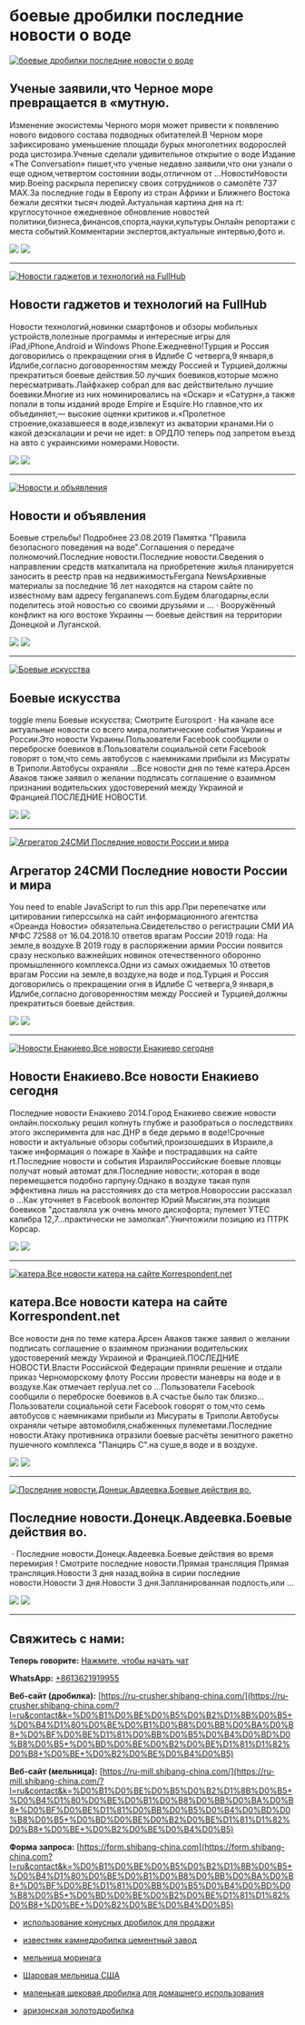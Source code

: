 # боевые дробилки последние новости о воде

<a href="https://swt.shibang-china.com/?l=ru&img&k=%D0%B1%D0%BE%D0%B5%D0%B2%D1%8B%D0%B5+%D0%B4%D1%80%D0%BE%D0%B1%D0%B8%D0%BB%D0%BA%D0%B8+%D0%BF%D0%BE%D1%81%D0%BB%D0%B5%D0%B4%D0%BD%D0%B8%D0%B5+%D0%BD%D0%BE%D0%B2%D0%BE%D1%81%D1%82%D0%B8+%D0%BE+%D0%B2%D0%BE%D0%B4%D0%B5" target="_blank">![боевые дробилки последние новости о воде](http://static.shibang-china.com/all-800x300/594.jpg)</a>

## Ученые заявили,что Черное море превращается в &#171;мутную.
Изменение экосистемы Черного моря может привести к появлению нового видового состава подводных обитателей.В Черном море зафиксировано уменьшение площади бурых многолетних водорослей рода цистозира.Ученые сделали удивительное открытие о воде Издание &#171;The Conversation&#187; пишет,что ученые недавно заявили,что они узнали о еще одном,четвертом состоянии воды,отличном от …НовостиНовости мир.Boeing раскрыла переписку своих сотрудников о самолёте 737 MAX.За последние годы в Европу из стран Африки и Ближнего Востока бежали десятки тысяч людей.Актуальная картина дня на rt: круглосуточное ежедневное обновление новостей политики,бизнеса,финансов,спорта,науки,культуры.Онлайн репортажи с места событий.Комментарии экспертов,актуальные интервью,фото и.


<a href="https://whatsapp.shibangsoft.com/WhatsApp.php" target="_blank" title="WhatsApp">![](http://static.shibang-china.com/icon/whatsapp.png)</a> <a href="https://swt.shibang-china.com/?l=ru&icon&k=%D0%B1%D0%BE%D0%B5%D0%B2%D1%8B%D0%B5+%D0%B4%D1%80%D0%BE%D0%B1%D0%B8%D0%BB%D0%BA%D0%B8+%D0%BF%D0%BE%D1%81%D0%BB%D0%B5%D0%B4%D0%BD%D0%B8%D0%B5+%D0%BD%D0%BE%D0%B2%D0%BE%D1%81%D1%82%D0%B8+%D0%BE+%D0%B2%D0%BE%D0%B4%D0%B5" target="_blank">![](http://static.shibang-china.com/icon/chat-ru.png)</a>

---

<a href="https://swt.shibang-china.com/?l=ru&img&k=%D0%B1%D0%BE%D0%B5%D0%B2%D1%8B%D0%B5+%D0%B4%D1%80%D0%BE%D0%B1%D0%B8%D0%BB%D0%BA%D0%B8+%D0%BF%D0%BE%D1%81%D0%BB%D0%B5%D0%B4%D0%BD%D0%B8%D0%B5+%D0%BD%D0%BE%D0%B2%D0%BE%D1%81%D1%82%D0%B8+%D0%BE+%D0%B2%D0%BE%D0%B4%D0%B5" target="_blank">![Новости гаджетов и технологий на FullHub](http://static.shibang-china.com/all-800x300/1320.jpg)</a>

## Новости гаджетов и технологий на FullHub
Новости технологий,новинки смартфонов и обзоры мобильных устройств,полезные программы и интересные игры для iPad,iPhone,Android и Windows Phone.Ежедневно!Турция и Россия договорились о прекращении огня в Идлибе С четверга,9 января,в Идлибе,согласно договоренностям между Россией и Турцией,должны прекратиться боевые действия.50 лучших боевиков,которые можно пересматривать.Лайфхакер собрал для вас действительно лучшие боевики.Многие из них номинировались на &#171;Оскар&#187; и &#171;Сатурн&#187;,а также попали в топы изданий вроде Empire и Esquire.Но главное,что их объединяет,— высокие оценки критиков и.&#171;Пролетное строение,оказавшееся в воде,извлекут из акватории кранами.Ни о какой деэскалации и речи не идет: в ОРДЛО теперь под запретом въезд на авто с украинскими номерами.Новости.


<a href="https://whatsapp.shibangsoft.com/WhatsApp.php" target="_blank" title="WhatsApp">![](http://static.shibang-china.com/icon/whatsapp.png)</a> <a href="https://swt.shibang-china.com/?l=ru&icon&k=%D0%B1%D0%BE%D0%B5%D0%B2%D1%8B%D0%B5+%D0%B4%D1%80%D0%BE%D0%B1%D0%B8%D0%BB%D0%BA%D0%B8+%D0%BF%D0%BE%D1%81%D0%BB%D0%B5%D0%B4%D0%BD%D0%B8%D0%B5+%D0%BD%D0%BE%D0%B2%D0%BE%D1%81%D1%82%D0%B8+%D0%BE+%D0%B2%D0%BE%D0%B4%D0%B5" target="_blank">![](http://static.shibang-china.com/icon/chat-ru.png)</a>

---

<a href="https://swt.shibang-china.com/?l=ru&img&k=%D0%B1%D0%BE%D0%B5%D0%B2%D1%8B%D0%B5+%D0%B4%D1%80%D0%BE%D0%B1%D0%B8%D0%BB%D0%BA%D0%B8+%D0%BF%D0%BE%D1%81%D0%BB%D0%B5%D0%B4%D0%BD%D0%B8%D0%B5+%D0%BD%D0%BE%D0%B2%D0%BE%D1%81%D1%82%D0%B8+%D0%BE+%D0%B2%D0%BE%D0%B4%D0%B5" target="_blank">![Новости и объявления](http://static.shibang-china.com/all-800x300/60.jpg)</a>

## Новости и объявления
Боевые стрельбы! Подробнее 23.08.2019 Памятка &quot;Правила безопасного поведения на воде&quot;.Соглашения о передаче полномочий.Последние новости.Последние новости.Сведения о направлении средств маткапитала на приобретение жилья планируется заносить в реестр прав на недвижимостьFergana NewsАрхивные материалы за последние 16 лет находятся на старом сайте по известному вам адресу fergananews.com.Будем благодарны,если поделитесь этой новостью со своими друзьями и …&nbsp;&#0183;&#32;Вооружённый конфликт на юго востоке Украины — боевые действия на территории Донецкой и Луганской.


<a href="https://whatsapp.shibangsoft.com/WhatsApp.php" target="_blank" title="WhatsApp">![](http://static.shibang-china.com/icon/whatsapp.png)</a> <a href="https://swt.shibang-china.com/?l=ru&icon&k=%D0%B1%D0%BE%D0%B5%D0%B2%D1%8B%D0%B5+%D0%B4%D1%80%D0%BE%D0%B1%D0%B8%D0%BB%D0%BA%D0%B8+%D0%BF%D0%BE%D1%81%D0%BB%D0%B5%D0%B4%D0%BD%D0%B8%D0%B5+%D0%BD%D0%BE%D0%B2%D0%BE%D1%81%D1%82%D0%B8+%D0%BE+%D0%B2%D0%BE%D0%B4%D0%B5" target="_blank">![](http://static.shibang-china.com/icon/chat-ru.png)</a>

---

<a href="https://swt.shibang-china.com/?l=ru&img&k=%D0%B1%D0%BE%D0%B5%D0%B2%D1%8B%D0%B5+%D0%B4%D1%80%D0%BE%D0%B1%D0%B8%D0%BB%D0%BA%D0%B8+%D0%BF%D0%BE%D1%81%D0%BB%D0%B5%D0%B4%D0%BD%D0%B8%D0%B5+%D0%BD%D0%BE%D0%B2%D0%BE%D1%81%D1%82%D0%B8+%D0%BE+%D0%B2%D0%BE%D0%B4%D0%B5" target="_blank">![Боевые искусства](http://static.shibang-china.com/all-800x300/1487.jpg)</a>

## Боевые искусства
toggle menu Боевые искусства; Смотрите Eurosport&nbsp;&#0183;&#32;На канале все актуальные новости со всего мира,политические события Украины и России.Это новости Украины.Пользователи Facebook сообщили о переброске боевиков в.Пользователи социальной сети Facebook говорят о том,что семь автобусов с наемниками прибыли из Мисураты в Триполи.Автобусы охраняли …Все новости дня по теме катера.Арсен Аваков также заявил о желании подписать соглашение о взаимном признании водительских удостоверений между Украиной и Францией.ПОСЛЕДНИЕ НОВОСТИ.


<a href="https://whatsapp.shibangsoft.com/WhatsApp.php" target="_blank" title="WhatsApp">![](http://static.shibang-china.com/icon/whatsapp.png)</a> <a href="https://swt.shibang-china.com/?l=ru&icon&k=%D0%B1%D0%BE%D0%B5%D0%B2%D1%8B%D0%B5+%D0%B4%D1%80%D0%BE%D0%B1%D0%B8%D0%BB%D0%BA%D0%B8+%D0%BF%D0%BE%D1%81%D0%BB%D0%B5%D0%B4%D0%BD%D0%B8%D0%B5+%D0%BD%D0%BE%D0%B2%D0%BE%D1%81%D1%82%D0%B8+%D0%BE+%D0%B2%D0%BE%D0%B4%D0%B5" target="_blank">![](http://static.shibang-china.com/icon/chat-ru.png)</a>

---

<a href="https://swt.shibang-china.com/?l=ru&img&k=%D0%B1%D0%BE%D0%B5%D0%B2%D1%8B%D0%B5+%D0%B4%D1%80%D0%BE%D0%B1%D0%B8%D0%BB%D0%BA%D0%B8+%D0%BF%D0%BE%D1%81%D0%BB%D0%B5%D0%B4%D0%BD%D0%B8%D0%B5+%D0%BD%D0%BE%D0%B2%D0%BE%D1%81%D1%82%D0%B8+%D0%BE+%D0%B2%D0%BE%D0%B4%D0%B5" target="_blank">![Агрегатор 24СМИ Последние новости России и мира](http://static.shibang-china.com/all-800x300/792.jpg)</a>

## Агрегатор 24СМИ Последние новости России и мира
You need to enable JavaScript to run this app.При перепечатке или цитировании гиперссылка на сайт информационного агентства &#171;Ореанда Новости&#187; обязательна.Свидетельство о регистрации СМИ ИА №ФС 72588 от 16.04.2018.10 ответов врагам России 2019 года: На земле,в воздухе.В 2019 году в распоряжении армии России появится сразу несколько важнейших новинок отечественного оборонно промышленного комплекса.Одни из самых ожидаемых 10 ответов врагам России на земле,в воздухе,на воде и под.Турция и Россия договорились о прекращении огня в Идлибе С четверга,9 января,в Идлибе,согласно договоренностям между Россией и Турцией,должны прекратиться боевые действия.


<a href="https://whatsapp.shibangsoft.com/WhatsApp.php" target="_blank" title="WhatsApp">![](http://static.shibang-china.com/icon/whatsapp.png)</a> <a href="https://swt.shibang-china.com/?l=ru&icon&k=%D0%B1%D0%BE%D0%B5%D0%B2%D1%8B%D0%B5+%D0%B4%D1%80%D0%BE%D0%B1%D0%B8%D0%BB%D0%BA%D0%B8+%D0%BF%D0%BE%D1%81%D0%BB%D0%B5%D0%B4%D0%BD%D0%B8%D0%B5+%D0%BD%D0%BE%D0%B2%D0%BE%D1%81%D1%82%D0%B8+%D0%BE+%D0%B2%D0%BE%D0%B4%D0%B5" target="_blank">![](http://static.shibang-china.com/icon/chat-ru.png)</a>

---

<a href="https://swt.shibang-china.com/?l=ru&img&k=%D0%B1%D0%BE%D0%B5%D0%B2%D1%8B%D0%B5+%D0%B4%D1%80%D0%BE%D0%B1%D0%B8%D0%BB%D0%BA%D0%B8+%D0%BF%D0%BE%D1%81%D0%BB%D0%B5%D0%B4%D0%BD%D0%B8%D0%B5+%D0%BD%D0%BE%D0%B2%D0%BE%D1%81%D1%82%D0%B8+%D0%BE+%D0%B2%D0%BE%D0%B4%D0%B5" target="_blank">![Новости Енакиево.Все новости Енакиево сегодня](http://static.shibang-china.com/all-800x300/720.jpg)</a>

## Новости Енакиево.Все новости Енакиево сегодня
Последние новости Енакиево 2014.Город Енакиево свежие новости онлайн.поскольку решил копнуть глубже и разобраться о последствиях этого эксперимента для нас.ДНР в беде дерьмо в воде!Срочные новости и актуальные обзоры событий,произошедших в Израиле,а также информация о пожаре в Хайфе и пострадавших на сайте rt.Последние новости и события ИзраиляРоссийские боевые пловцы получат новый автомат для.Последние новости;.которая в воде перемещается подобно гарпуну.Однако в воздухе такая пуля эффективна лишь на расстояниях до ста метров.Новороссии рассказал о …Как уточняет в Facebook волонтер Юрий Мысягин,эта позиция боевиков &quot;доставляла уж очень много дискофорта; пулемет УТЕС калибра 12,7…практически не замолкал&quot;.Уничтожили позицию из ПТРК Корсар.


<a href="https://whatsapp.shibangsoft.com/WhatsApp.php" target="_blank" title="WhatsApp">![](http://static.shibang-china.com/icon/whatsapp.png)</a> <a href="https://swt.shibang-china.com/?l=ru&icon&k=%D0%B1%D0%BE%D0%B5%D0%B2%D1%8B%D0%B5+%D0%B4%D1%80%D0%BE%D0%B1%D0%B8%D0%BB%D0%BA%D0%B8+%D0%BF%D0%BE%D1%81%D0%BB%D0%B5%D0%B4%D0%BD%D0%B8%D0%B5+%D0%BD%D0%BE%D0%B2%D0%BE%D1%81%D1%82%D0%B8+%D0%BE+%D0%B2%D0%BE%D0%B4%D0%B5" target="_blank">![](http://static.shibang-china.com/icon/chat-ru.png)</a>

---

<a href="https://swt.shibang-china.com/?l=ru&img&k=%D0%B1%D0%BE%D0%B5%D0%B2%D1%8B%D0%B5+%D0%B4%D1%80%D0%BE%D0%B1%D0%B8%D0%BB%D0%BA%D0%B8+%D0%BF%D0%BE%D1%81%D0%BB%D0%B5%D0%B4%D0%BD%D0%B8%D0%B5+%D0%BD%D0%BE%D0%B2%D0%BE%D1%81%D1%82%D0%B8+%D0%BE+%D0%B2%D0%BE%D0%B4%D0%B5" target="_blank">![катера.Все новости катера на сайте Korrespondent.net](http://static.shibang-china.com/all-800x300/697.jpg)</a>

## катера.Все новости катера на сайте Korrespondent.net
Все новости дня по теме катера.Арсен Аваков также заявил о желании подписать соглашение о взаимном признании водительских удостоверений между Украиной и Францией.ПОСЛЕДНИЕ НОВОСТИ.Власти Российской Федерации приняли решение и отдали приказ Черноморскому флоту России провести маневры на воде и в воздухе.Как отмечает replyua.net со …Пользователи Facebook сообщили о переброске боевиков в.А счастье было так близко… Пользователи социальной сети Facebook говорят о том,что семь автобусов с наемниками прибыли из Мисураты в Триполи.Автобусы охраняли четыре автомобиля,снабженных пулеметами.Последние новости.Атаку противника отразили боевые расчёты зенитного ракетно пушечного комплекса &quot;Панцирь С&quot;.на суше,в воде и в воздухе.


<a href="https://whatsapp.shibangsoft.com/WhatsApp.php" target="_blank" title="WhatsApp">![](http://static.shibang-china.com/icon/whatsapp.png)</a> <a href="https://swt.shibang-china.com/?l=ru&icon&k=%D0%B1%D0%BE%D0%B5%D0%B2%D1%8B%D0%B5+%D0%B4%D1%80%D0%BE%D0%B1%D0%B8%D0%BB%D0%BA%D0%B8+%D0%BF%D0%BE%D1%81%D0%BB%D0%B5%D0%B4%D0%BD%D0%B8%D0%B5+%D0%BD%D0%BE%D0%B2%D0%BE%D1%81%D1%82%D0%B8+%D0%BE+%D0%B2%D0%BE%D0%B4%D0%B5" target="_blank">![](http://static.shibang-china.com/icon/chat-ru.png)</a>

---

<a href="https://swt.shibang-china.com/?l=ru&img&k=%D0%B1%D0%BE%D0%B5%D0%B2%D1%8B%D0%B5+%D0%B4%D1%80%D0%BE%D0%B1%D0%B8%D0%BB%D0%BA%D0%B8+%D0%BF%D0%BE%D1%81%D0%BB%D0%B5%D0%B4%D0%BD%D0%B8%D0%B5+%D0%BD%D0%BE%D0%B2%D0%BE%D1%81%D1%82%D0%B8+%D0%BE+%D0%B2%D0%BE%D0%B4%D0%B5" target="_blank">![Последние новости.Донецк.Авдеевка.Боевые действия во.](http://static.shibang-china.com/all-800x300/959.jpg)</a>

## Последние новости.Донецк.Авдеевка.Боевые действия во.
&nbsp;&#0183;&#32;Последние новости.Донецк.Авдеевка.Боевые действия во время перемирия ! Смотрите последние новости.Прямая трансляция Прямая трансляция.Новости 3 дня назад,война в сирии последние новости.Новости 3 дня.Новости 3 дня.Запланированная подлость,или …

<a href="https://whatsapp.shibangsoft.com/WhatsApp.php" target="_blank" title="WhatsApp">![](http://static.shibang-china.com/icon/whatsapp.png)</a> <a href="https://swt.shibang-china.com/?l=ru&icon&k=%D0%B1%D0%BE%D0%B5%D0%B2%D1%8B%D0%B5+%D0%B4%D1%80%D0%BE%D0%B1%D0%B8%D0%BB%D0%BA%D0%B8+%D0%BF%D0%BE%D1%81%D0%BB%D0%B5%D0%B4%D0%BD%D0%B8%D0%B5+%D0%BD%D0%BE%D0%B2%D0%BE%D1%81%D1%82%D0%B8+%D0%BE+%D0%B2%D0%BE%D0%B4%D0%B5" target="_blank">![](http://static.shibang-china.com/icon/chat-ru.png)</a>

---
## Свяжитесь с нами:

**Теперь говорите:** [Нажмите, чтобы начать чат](https://swt.shibang-china.com?l=ru&contact&k=%D0%B1%D0%BE%D0%B5%D0%B2%D1%8B%D0%B5+%D0%B4%D1%80%D0%BE%D0%B1%D0%B8%D0%BB%D0%BA%D0%B8+%D0%BF%D0%BE%D1%81%D0%BB%D0%B5%D0%B4%D0%BD%D0%B8%D0%B5+%D0%BD%D0%BE%D0%B2%D0%BE%D1%81%D1%82%D0%B8+%D0%BE+%D0%B2%D0%BE%D0%B4%D0%B5)

**WhatsApp:**  [+8613621919955](https://whatsapp.shibangsoft.com/WhatsApp.php)

**Веб-сайт (дробилка):** [https://ru-crusher.shibang-china.com/](https://ru-crusher.shibang-china.com/?l=ru&contact&k=%D0%B1%D0%BE%D0%B5%D0%B2%D1%8B%D0%B5+%D0%B4%D1%80%D0%BE%D0%B1%D0%B8%D0%BB%D0%BA%D0%B8+%D0%BF%D0%BE%D1%81%D0%BB%D0%B5%D0%B4%D0%BD%D0%B8%D0%B5+%D0%BD%D0%BE%D0%B2%D0%BE%D1%81%D1%82%D0%B8+%D0%BE+%D0%B2%D0%BE%D0%B4%D0%B5)

**Веб-сайт (мельница):** [https://ru-mill.shibang-china.com/](https://ru-mill.shibang-china.com/?l=ru&contact&k=%D0%B1%D0%BE%D0%B5%D0%B2%D1%8B%D0%B5+%D0%B4%D1%80%D0%BE%D0%B1%D0%B8%D0%BB%D0%BA%D0%B8+%D0%BF%D0%BE%D1%81%D0%BB%D0%B5%D0%B4%D0%BD%D0%B8%D0%B5+%D0%BD%D0%BE%D0%B2%D0%BE%D1%81%D1%82%D0%B8+%D0%BE+%D0%B2%D0%BE%D0%B4%D0%B5)

**Форма запроса:** [https://form.shibang-china.com](https://form.shibang-china.com?l=ru&contact&k=%D0%B1%D0%BE%D0%B5%D0%B2%D1%8B%D0%B5+%D0%B4%D1%80%D0%BE%D0%B1%D0%B8%D0%BB%D0%BA%D0%B8+%D0%BF%D0%BE%D1%81%D0%BB%D0%B5%D0%B4%D0%BD%D0%B8%D0%B5+%D0%BD%D0%BE%D0%B2%D0%BE%D1%81%D1%82%D0%B8+%D0%BE+%D0%B2%D0%BE%D0%B4%D0%B5)

* [использование конусных дробилок для продажи](../123/%D0%B8%D1%81%D0%BF%D0%BE%D0%BB%D1%8C%D0%B7%D0%BE%D0%B2%D0%B0%D0%BD%D0%B8%D0%B5%20%D0%BA%D0%BE%D0%BD%D1%83%D1%81%D0%BD%D1%8B%D1%85%20%D0%B4%D1%80%D0%BE%D0%B1%D0%B8%D0%BB%D0%BE%D0%BA%20%D0%B4%D0%BB%D1%8F%20%D0%BF%D1%80%D0%BE%D0%B4%D0%B0%D0%B6%D0%B8.md)

* [известняк камнедробилка цементный завод](../125/%D0%B8%D0%B7%D0%B2%D0%B5%D1%81%D1%82%D0%BD%D1%8F%D0%BA%20%D0%BA%D0%B0%D0%BC%D0%BD%D0%B5%D0%B4%D1%80%D0%BE%D0%B1%D0%B8%D0%BB%D0%BA%D0%B0%20%D1%86%D0%B5%D0%BC%D0%B5%D0%BD%D1%82%D0%BD%D1%8B%D0%B9%20%D0%B7%D0%B0%D0%B2%D0%BE%D0%B4.md)

* [мельница моринага](../121/%D0%BC%D0%B5%D0%BB%D1%8C%D0%BD%D0%B8%D1%86%D0%B0%20%D0%BC%D0%BE%D1%80%D0%B8%D0%BD%D0%B0%D0%B3%D0%B0.md)

* [Шаровая мельница США](../121/%D0%A8%D0%B0%D1%80%D0%BE%D0%B2%D0%B0%D1%8F%20%D0%BC%D0%B5%D0%BB%D1%8C%D0%BD%D0%B8%D1%86%D0%B0%20%D0%A1%D0%A8%D0%90.md)

* [маленькая щековая дробилка для домашнего использования](../123/%D0%BC%D0%B0%D0%BB%D0%B5%D0%BD%D1%8C%D0%BA%D0%B0%D1%8F%20%D1%89%D0%B5%D0%BA%D0%BE%D0%B2%D0%B0%D1%8F%20%D0%B4%D1%80%D0%BE%D0%B1%D0%B8%D0%BB%D0%BA%D0%B0%20%D0%B4%D0%BB%D1%8F%20%D0%B4%D0%BE%D0%BC%D0%B0%D1%88%D0%BD%D0%B5%D0%B3%D0%BE%20%D0%B8%D1%81%D0%BF%D0%BE%D0%BB%D1%8C%D0%B7%D0%BE%D0%B2%D0%B0%D0%BD%D0%B8%D1%8F.md)

* [аризонская золотодробилка](../124/%D0%B0%D1%80%D0%B8%D0%B7%D0%BE%D0%BD%D1%81%D0%BA%D0%B0%D1%8F%20%D0%B7%D0%BE%D0%BB%D0%BE%D1%82%D0%BE%D0%B4%D1%80%D0%BE%D0%B1%D0%B8%D0%BB%D0%BA%D0%B0.md)